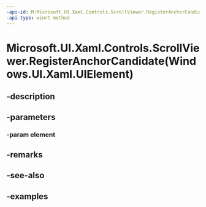 ```yaml
---
-api-id: M:Microsoft.UI.Xaml.Controls.ScrollViewer.RegisterAnchorCandidate(Windows.UI.Xaml.UIElement)
-api-type: winrt method
---
```


# Microsoft.UI.Xaml.Controls.ScrollViewer.RegisterAnchorCandidate(Windows.UI.Xaml.UIElement)

<!--
public void RegisterAnchorCandidate (Windows.UI.Xaml.UIElement element);
-->


## -description

## -parameters

### -param element

## -remarks

## -see-also

## -examples



